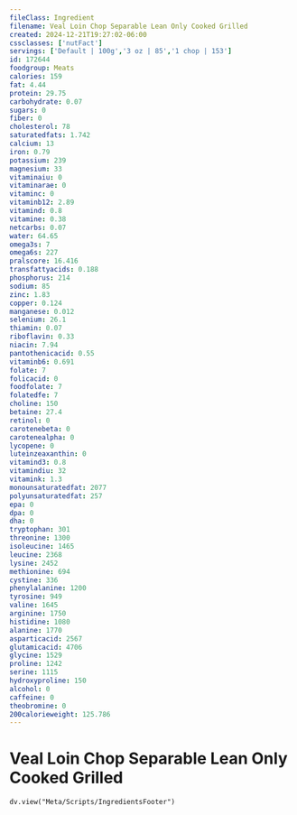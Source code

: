 ```yaml
---
fileClass: Ingredient
filename: Veal Loin Chop Separable Lean Only Cooked Grilled
created: 2024-12-21T19:27:02-06:00
cssclasses: ['nutFact']
servings: ['Default | 100g','3 oz | 85','1 chop | 153']
id: 172644
foodgroup: Meats
calories: 159
fat: 4.44
protein: 29.75
carbohydrate: 0.07
sugars: 0
fiber: 0
cholesterol: 78
saturatedfats: 1.742
calcium: 13
iron: 0.79
potassium: 239
magnesium: 33
vitaminaiu: 0
vitaminarae: 0
vitaminc: 0
vitaminb12: 2.89
vitamind: 0.8
vitamine: 0.38
netcarbs: 0.07
water: 64.65
omega3s: 7
omega6s: 227
pralscore: 16.416
transfattyacids: 0.188
phosphorus: 214
sodium: 85
zinc: 1.83
copper: 0.124
manganese: 0.012
selenium: 26.1
thiamin: 0.07
riboflavin: 0.33
niacin: 7.94
pantothenicacid: 0.55
vitaminb6: 0.691
folate: 7
folicacid: 0
foodfolate: 7
folatedfe: 7
choline: 150
betaine: 27.4
retinol: 0
carotenebeta: 0
carotenealpha: 0
lycopene: 0
luteinzeaxanthin: 0
vitamind3: 0.8
vitamindiu: 32
vitamink: 1.3
monounsaturatedfat: 2077
polyunsaturatedfat: 257
epa: 0
dpa: 0
dha: 0
tryptophan: 301
threonine: 1300
isoleucine: 1465
leucine: 2368
lysine: 2452
methionine: 694
cystine: 336
phenylalanine: 1200
tyrosine: 949
valine: 1645
arginine: 1750
histidine: 1080
alanine: 1770
asparticacid: 2567
glutamicacid: 4706
glycine: 1529
proline: 1242
serine: 1115
hydroxyproline: 150
alcohol: 0
caffeine: 0
theobromine: 0
200calorieweight: 125.786
---
```


# Veal Loin Chop Separable Lean Only Cooked Grilled

```dataviewjs
dv.view("Meta/Scripts/IngredientsFooter")
```